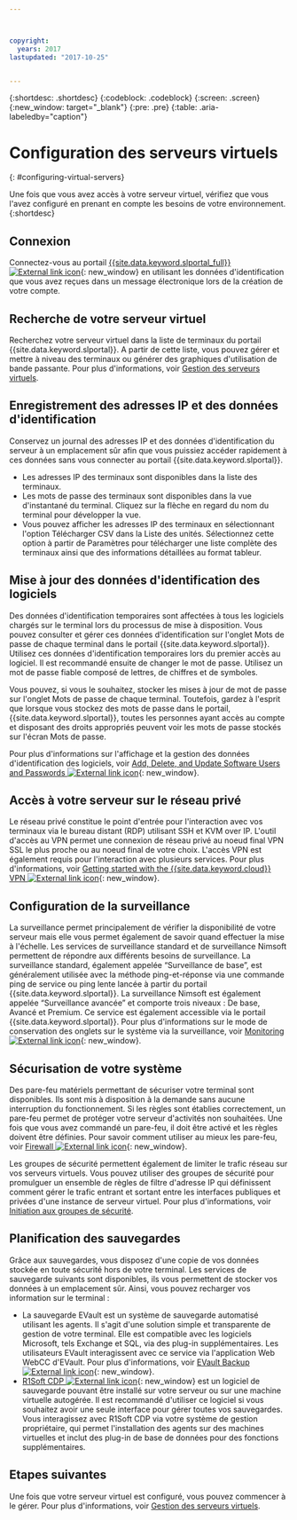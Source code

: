 ```yaml
---



copyright:
  years: 2017
lastupdated: "2017-10-25"


---
```


{:shortdesc: .shortdesc}
{:codeblock: .codeblock}
{:screen: .screen}
{:new_window: target="_blank"}
{:pre: .pre}
{:table: .aria-labeledby="caption"}


# Configuration des serveurs virtuels
{: #configuring-virtual-servers}

Une fois que vous avez accès à votre serveur virtuel, vérifiez que vous l'avez configuré en prenant en compte les besoins de votre environnement.
{:shortdesc}

## Connexion 
Connectez-vous au portail [{{site.data.keyword.slportal_full}} ![External link icon](../icons/launch-glyph.svg "External link icon")](https://control.softlayer.com/){: new_window} en utilisant les données d'identification que vous avez reçues dans un message électronique lors de la création de votre compte.

## Recherche de votre serveur virtuel
Recherchez votre serveur virtuel dans la liste de terminaux du portail {{site.data.keyword.slportal}}. A partir de cette liste, vous pouvez gérer et mettre à niveau des terminaux ou générer des graphiques d'utilisation de bande passante. Pour plus d'informations, voir [Gestion des serveurs virtuels](../vsi/vsi_managing.html).

## Enregistrement des adresses IP et des données d'identification
Conservez un journal des adresses IP et des données d'identification du serveur à un emplacement sûr afin que vous puissiez accéder rapidement à ces données sans vous connecter au portail {{site.data.keyword.slportal}}. 
- Les adresses IP des terminaux sont disponibles dans la liste des terminaux.
- Les mots de passe des terminaux sont disponibles dans la vue d'instantané du terminal. Cliquez sur la flèche en regard du nom du terminal pour développer la vue.
- Vous pouvez afficher les adresses IP des terminaux en sélectionnant l'option Télécharger CSV dans la Liste des unités. Sélectionnez cette option à partir de Paramètres pour télécharger une liste complète des terminaux ainsi que des informations détaillées au format tableur.

## Mise à jour des données d'identification des logiciels
Des données d'identification temporaires sont affectées à tous les logiciels chargés sur le terminal lors du processus de mise à disposition. Vous pouvez consulter et gérer ces données d'identification sur l'onglet Mots de passe de chaque terminal dans le portail {{site.data.keyword.slportal}}. Utilisez ces données d'identification temporaires lors du premier accès au logiciel. Il est recommandé ensuite de changer le mot de passe. Utilisez un mot de passe fiable composé de lettres, de chiffres et de symboles.

Vous pouvez, si vous le souhaitez, stocker les mises à jour de mot de passe sur l'onglet Mots de passe de chaque terminal. Toutefois, gardez à l'esprit que lorsque vous stockez des mots de passe dans le portail, {{site.data.keyword.slportal}}, toutes les personnes ayant accès au compte et disposant des droits appropriés peuvent voir les mots de passe stockés sur l'écran Mots de passe.

Pour plus d'informations sur l'affichage et la gestion des données d'identification des logiciels, voir [Add, Delete, and Update Software Users and Passwords ![External link icon](../icons/launch-glyph.svg "External link icon")](https://knowledgelayer.softlayer.com/procedure/add-delete-and-update-software-users-and-passwords){: new_window}.

## Accès à votre serveur sur le réseau privé
Le réseau privé constitue le point d'entrée pour l'interaction avec vos terminaux via le bureau distant (RDP) utilisant SSH et KVM over IP. L'outil d'accès au VPN permet une connexion de réseau privé au noeud final VPN SSL le plus proche ou au noeud final de votre choix. L'accès VPN est également requis pour l'interaction avec plusieurs services. Pour plus d'informations, voir [Getting started with the {{site.data.keyword.cloud}} VPN ![External link icon](../icons/launch-glyph.svg "External link icon")](https://knowledgelayer.softlayer.com/procedure/getting-started-softlayer-vpn){: new_window}.

## Configuration de la surveillance
La surveillance permet principalement de vérifier la disponibilité de votre serveur mais elle vous permet également de savoir quand effectuer la mise à l'échelle. Les services de surveillance standard et de surveillance Nimsoft permettent de répondre aux différents besoins de surveillance. La surveillance standard, également appelée “Surveillance de base”, est généralement utilisée avec la méthode ping-et-réponse via une commande ping de service ou ping lente lancée à partir du portail {{site.data.keyword.slportal}}. La surveillance Nimsoft est également appelée “Surveillance avancée” et comporte trois niveaux : De base, Avancé et Premium. Ce service est également accessible via le portail {{site.data.keyword.slportal}}. Pour plus d'informations sur le mode de conservation des onglets sur le système via la surveillance, voir [Monitoring ![External link icon](../icons/launch-glyph.svg "External link icon")](https://knowledgelayer.softlayer.com/topic/monitoring){: new_window}.

## Sécurisation de votre système
Des pare-feu matériels permettant de sécuriser votre terminal sont disponibles. Ils sont mis à disposition à la demande sans aucune interruption du fonctionnement. Si les règles sont établies correctement, un pare-feu permet de protéger votre serveur d'activités non souhaitées. Une fois que vous avez commandé un pare-feu, il doit être activé et les règles doivent être définies. Pour savoir comment utiliser au mieux les pare-feu, voir [Firewall ![External link icon](../icons/launch-glyph.svg "External link icon")](https://knowledgelayer.softlayer.com/topic/firewall){: new_window}.

Les groupes de sécurité permettent également de limiter le trafic réseau sur vos serveurs virtuels. Vous pouvez utiliser des groupes de sécurité pour promulguer un ensemble de règles de filtre d'adresse IP qui définissent comment gérer le trafic entrant et sortant entre les interfaces publiques et privées d'une instance de serveur virtuel. Pour plus d'informations, voir [Initiation aux groupes de sécurité](/docs/infrastructure/security-groups/sg_index.html).

## Planification des sauvegardes 
Grâce aux sauvegardes, vous disposez d'une copie de vos données stockée en toute sécurité hors de votre terminal. Les services de sauvegarde suivants sont disponibles, ils vous permettent de stocker vos données à un emplacement sûr. Ainsi, vous pouvez recharger vos information sur le terminal :
- La sauvegarde EVault est un système de sauvegarde automatisé utilisant les agents. Il s'agit d'une solution simple et transparente de gestion de votre terminal. Elle est compatible avec les logiciels Microsoft, tels Exchange et SQL, via des plug-in supplémentaires. Les utilisateurs EVault interagissent avec ce service via l'application Web WebCC d'EVault. Pour plus d'informations, voir [EVault Backup ![External link icon](../icons/launch-glyph.svg "External link icon")](https://knowledgelayer.softlayer.com/topic/evault-backup){: new_window}.
- [R1Soft CDP ![External link icon](../icons/launch-glyph.svg "External link icon")](https://knowledgelayer.softlayer.com/topic/r1soft-cdp){: new_window} est un logiciel de sauvegarde pouvant être installé sur votre serveur ou sur une machine virtuelle autogérée. Il est recommandé d'utiliser ce logiciel si vous souhaitez avoir une seule interface pour gérer toutes vos sauvegardes. Vous interagissez avec R1Soft CDP via votre système de gestion propriétaire, qui permet l'installation des agents sur des machines virtuelles et inclut des plug-in de base de données pour des fonctions supplémentaires.

## Etapes suivantes
Une fois que votre serveur virtuel est configuré, vous pouvez commencer à le gérer. Pour plus d'informations, voir [Gestion des serveurs virtuels](../vsi/vsi_managing.html).



